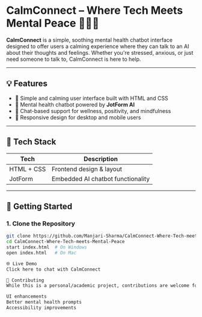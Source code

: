 # CalmConnect – Where Tech Meets Mental Peace 🧘‍♀️💬

**CalmConnect** is a simple, soothing mental health chatbot interface designed to offer users a calming experience where they can talk to an AI about their thoughts and feelings. Whether you're stressed, anxious, or just need someone to talk to, CalmConnect is here to help.

---

## 💡 Features

- 🌿 Simple and calming user interface built with HTML and CSS
- 🤖 Mental health chatbot powered by **JotForm AI**
- 💬 Chat-based support for wellness, positivity, and mindfulness
- 📱 Responsive design for desktop and mobile users

---

## 🔧 Tech Stack

| Tech        | Description                     |
|-------------|---------------------------------|
| HTML + CSS  | Frontend design & layout        |
| JotForm     | Embedded AI chatbot functionality |

---

## 🚀 Getting Started

### 1. Clone the Repository
```bash
git clone https://github.com/Manjari-Sharma/CalmConnect-Where-Tech-meets-Mental-Peace.git
cd CalmConnect-Where-Tech-meets-Mental-Peace
start index.html  # On Windows
open index.html   # On Mac

🌐 Live Demo
Click here to chat with CalmConnect

🤝 Contributing
While this is a personal/academic project, contributions are welcome for:

UI enhancements
Better mental health prompts
Accessibility improvements
